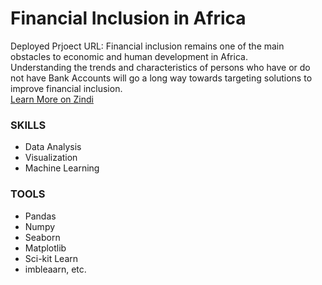 # Financial Inclusion in Africa

Deployed Prjoect URL:
Financial inclusion remains one of the main obstacles to economic and human development in Africa.<br>
Understanding the trends and characteristics of persons who have or do not have Bank Accounts will go a long way towards targeting solutions to improve financial inclusion.<br>
[Learn More on Zindi](https://zindi.africa/competitions/financial-inclusion-in-africa)<br>

### SKILLS
- Data Analysis
- Visualization
- Machine Learning

### TOOLS
- Pandas
- Numpy
- Seaborn
- Matplotlib
- Sci-kit Learn
- imbleaarn, etc.

